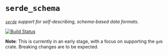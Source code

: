 # `serde_schema`

_[`serde`](https://serde.rs) support for self-describing, schema-based data formats._

[![Build Status](https://travis-ci.org/srijs/rust-serde-schema.svg?branch=master)](https://travis-ci.org/srijs/rust-serde-schema)

**Note**: This is currently in an early stage, with a focus on supporting the `gob` crate. Breaking changes are to be expected.
